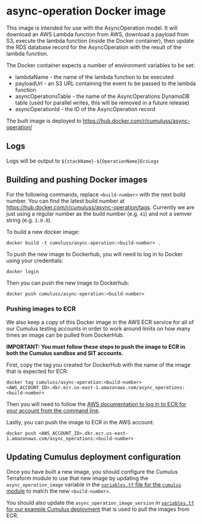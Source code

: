 # async-operation Docker image

This image is intended for use with the AsyncOperation model. It will download
an AWS Lambda function from AWS, download a payload from S3, execute the lambda
function (inside the Docker container), then update the RDS database record for the
AsyncOperation with the result of the lambda function.

The Docker container expects a number of environment variables to be set:

* lambdaName - the name of the lambda function to be executed
* payloadUrl - an S3 URL containing the event to be passed to the lambda
  function
* asyncOperationsTable - the name of the AsyncOperations DynamoDB table (used for parallel writes, this will be removed in a future release)
* asyncOperationId - the ID of the AsyncOperation record

The built image is deployed to
<https://hub.docker.com/r/cumuluss/async-operation/>

## Logs

Logs will be output to `${stackName}-${OperationName}EcsLogs`

## Building and pushing Docker images

For the following commands, replace `<build-number>` with the next build number. You can find the latest build number at <https://hub.docker.com/r/cumuluss/async-operation/tags>. Currently we are
just using a regular number as the build number (e.g. `41`) and not a semver string
(e.g. `1.0.0`).

To build a new docker image:

`docker build -t cumuluss/async-operation:<build-number> .`

To push the new image to Dockerhub, you will need to log in to Docker using your credentials:

`docker login`

Then you can push the new image to Dockerhub:

`docker push cumuluss/async-operation:<build-number>`

### Pushing images to ECR

We also keep a copy of this Docker image in the AWS ECR service for all of our Cumulus
testing accounts in order to work around limits on how many times an image can be pulled
from DockerHub.

**IMPORTANT: You must follow these steps to push the image to ECR in both the Cumulus sandbox and SIT accounts.**

First, copy the tag you created for DockerHub with the name of the image that
is expected for ECR:

```shell
docker tag cumuluss/async-operation:<build-number> <AWS_ACCOUNT_ID>.dkr.ecr.us-east-1.amazonaws.com/async_operations:<build-number>
```

Then you will need to follow the [AWS documentation to log in to ECR for your account from the command line](https://docs.aws.amazon.com/AmazonECR/latest/userguide/getting-started-cli.html#cli-authenticate-registry).

Lastly, you can push the image to ECR in the AWS account:

```shell
docker push <AWS_ACCOUNT_ID>.dkr.ecr.us-east-1.amazonaws.com/async_operations:<build-number>
```

## Updating Cumulus deployment configuration

Once you have built a new image, you should configure the Cumulus Terraform module to use that new
image by updating the `async_operation_image` variable in the [`variables.tf` file for the `cumulus` module](../../../../tf-modules/cumulus/variables.tf) to match the new `<build-number>`.

You should also update the `async_operation_image_version` in [`variables.tf` for our example Cumulus deployment](../../../../example/cumulus-tf/variables.tf) that is used to pull the images from ECR.
